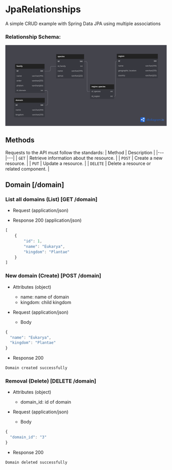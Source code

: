 # JpaRelationships
A simple CRUD example with Spring Data JPA using multiple associations


### Relationship Schema:
![Schema](https://github.com/andersonhsporto/JpaRelationships/blob/master/IMG/DB.png)


## Methods
Requests to the API must follow the standards:
| Method | Description |
|---|---|
| `GET` | Retrieve information about the resource. |
| `POST` | Create a new resource. |
| `PUT` |	Update a resource. |
| `DELETE` | Delete a resource or related component. |



## Domain [/domain]


### List all domains (List) [GET /domain]

+ Request (application/json)

+ Response 200 (application/json)

```javascript
[
    {
        "id": 1,
        "name": "Eukarya",
        "kingdom": "Plantae"
    }
]
```

### New domain (Create) [POST /domain]

+ Attributes (object)

    + name: name of domain
    + kingdom: child kingdom

+ Request (application/json)

    + Body


```javascript
{
  "name": "Eukarya",
  "kingdom": "Plantae"
}
```

+ Response 200

```javascript
Domain created successfully
```

### Removal (Delete) [DELETE  /domain]

+ Attributes (object)

    + domain_id: id of domain

+ Request (application/json)

    + Body

```javascript
{
  "domain_id": "3"
}
```
   
+ Response 200
```javascript
Domain deleted successfully
```



